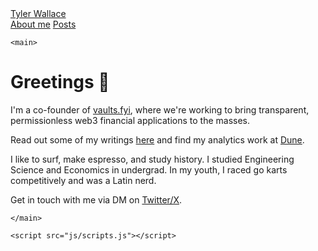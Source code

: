 <!DOCTYPE html>
<html>
<head>
    <meta charset="UTF-8">
    <meta name="viewport" content="width=device-width, initial-scale=1.0">
    <title>About Me</title>
    <link rel="stylesheet" href="css/styles.css">
</head>
<body>
    <div class="nav-container">
        <a href="/" class="brand">Tyler Wallace</a>
        <nav class="nav">
            <a href="/about.html">About me</a>
            <a href="/posts.html">Posts</a>
        </nav>
    </div>

    <main>
        
# Greetings 👋

I'm a co-founder of [vaults.fyi](https://vaults.fyi/), where we're working to bring transparent, permissionless web3 financial applications to the masses.

Read out some of my writings [here](/posts/) and find my analytics work at [Dune](https://dune.com/tt_tyler).

I like to surf, make espresso, and study history. I studied Engineering Science and Economics in undergrad. In my youth, I raced go karts competitively and was a Latin nerd.

Get in touch with me via DM on [Twitter/X](https://x.com/0x7477/).

    </main>

    <script src="js/scripts.js"></script>
</body>
</html>
